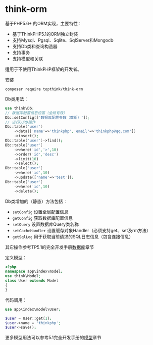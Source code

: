 # think-orm

基于PHP5.6+ 的ORM实现，主要特性：

- 基于ThinkPHP5.1的ORM独立封装
- 支持Mysql、Pgsql、Sqlite、SqlServer和Mongodb
- 支持Db类和查询构造器
- 支持事务
- 支持模型和关联

适用于不使用ThinkPHP框架的开发者。

安装
~~~
composer require topthink/think-orm
~~~

Db类用法：
~~~php
use think\Db;
// 数据库配置信息设置（全局有效）
Db::setConfig(['数据库配置参数（数组）']);
// 进行CURD操作
Db::table('user')
	->data(['name'=>'thinkphp','email'=>'thinkphp@qq.com'])
	->insert();	
Db::table('user')->find();
Db::table('user')
	->where('id','>',10)
	->order('id','desc')
	->limit(10)
	->select();
Db::table('user')
	->where('id',10)
	->update(['name'=>'test']);	
Db::table('user')
	->where('id',10)
	->delete();
~~~

Db类增加的（静态）方法包括：
- `setConfig` 设置全局配置信息
- `getConfig` 获取数据库配置信息
- `setQuery`  设置数据库Query类名称
- `setCacheHandler` 设置缓存对象Handler（必须支持get、set及rm方法）
- `getSqlLog` 用于获取当前请求的SQL日志信息（包含连接信息）

其它操作参考TP5.1的完全开发手册[数据库](https://www.kancloud.cn/manual/thinkphp5_1/353998)章节

定义模型：
~~~php
<?php
namespace app\index\model;
use think\Model;
class User extends Model
{
}
~~~

代码调用：

~~~php
use app\index\model\User;

$user = User::get(1);
$user->name = 'thinkphp';
$user->save();
~~~

更多模型用法可以参考5.1完全开发手册的[模型](https://www.kancloud.cn/manual/thinkphp5_1/354041)章节